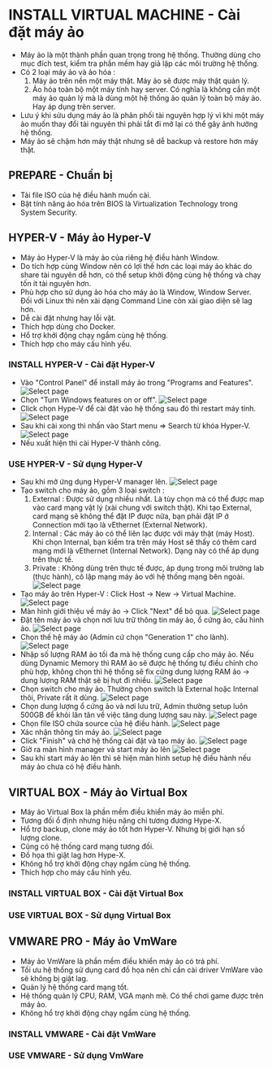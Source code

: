 # INSTALL VIRTUAL MACHINE - Cài đặt máy ảo
- Máy ảo là một thành phần quan trọng trong hệ thống. Thường dùng cho mục đích test, kiểm tra phần mềm hay giả lập các môi trường hệ thống.
- Có 2 loại máy ảo và ảo hóa :
    1. Máy ảo trên nền một máy thật. Máy ảo sẽ được máy thật quản lý.
    2. Ảo hóa toàn bộ một máy tính hay server. Có nghĩa là không cần một máy ảo quản lý mà là dùng một hệ thống ảo quản lý toàn bộ máy ảo. Hay áp dụng trên server.
- Lưu ý khi sửu dụng máy ảo là phân phối tài nguyên hợp lý vì khi một máy ảo muốn thay đổi tài nguyên thì phải tắt đi mở lại có thể gây ảnh hưởng hệ thống.
- Máy ảo sẽ chậm hơn máy thật nhưng sẽ dễ backup và restore hơn máy thật.

## PREPARE - Chuẩn bị
- Tải file ISO của hệ điều hành muốn cài.
- Bật tính năng ảo hóa trên BIOS là Virtualization Technology trong System Security.

## HYPER-V - Máy ảo Hyper-V
- Máy ảo Hyper-V là máy ảo của riêng hệ điều hành Window.
- Do tích hợp cùng Window nên có lợi thế hơn các loại máy ảo khác do share tài nguyên dễ hơn, có thể setup khởi động cùng hệ thống và chạy tốn ít tài nguyên hơn.
- Phù hợp cho sử dụng ảo hóa cho máy ảo là Window, Window Server. Đối với Linux thì nên xài dạng Command Line còn xài giao diện sẽ lag hơn.
- Dễ cài đặt nhưng hay lỗi vặt.
- Thích hợp dùng cho Docker.
- Hổ trợ khởi động chạy ngầm cùng hệ thống.
- Thích hợp cho máy cấu hình yếu.

### INSTALL HYPER-V - Cài đặt Hyper-V
- Vào "Control Panel" để install máy ảo trong "Programs and Features".
![Select page](https://github.com/phucnh1993/training/blob/master/vi/software/install-virtual-machine/image/control-panel.jpg?raw=true)
- Chọn "Turn Windows features on or off".
![Select page](https://github.com/phucnh1993/training/blob/master/vi/software/install-virtual-machine/image/programs-and-features.jpg?raw=true)
- Click chọn Hype-V để cài đặt vào hệ thống sau đó thì restart máy tính.
![Select page](https://github.com/phucnh1993/training/blob/master/vi/software/install-virtual-machine/image/install-hyper-v.jpg?raw=true)
- Sau khi cài xong thì nhấn vào Start menu => Search từ khóa Hyper-V.
![Select page](https://github.com/phucnh1993/training/blob/master/vi/software/install-virtual-machine/image/hyper-v-manager.jpg?raw=true)
- Nếu xuất hiện thì cài Hyper-V thành công.

### USE HYPER-V - Sử dụng Hyper-V
- Sau khi mở ứng dụng Hyper-V manager lên.
![Select page](https://github.com/phucnh1993/training/blob/master/vi/software/install-virtual-machine/image/hyper-v-switch.jpg?raw=true)
- Tạo switch cho máy ảo, gồm 3 loại switch :
    1. External : Được sử dụng nhiều nhất. Là tùy chọn mà có thể được map vào card mạng vật lý (xài chung với switch thật). Khi tạo External, card mạng sẽ không thể đặt IP được nữa, bạn phải đặt IP ở Connection mới tạo là vEthernet (External Network).
    2. Internal : Các máy ảo có thể liên lạc được với máy thật (máy Host). Khi chọn Internal, bạn kiểm tra trên máy Host sẽ thấy có thêm card mạng mới là vEthernet (Internal Network). Dạng này có thể áp dụng trên thực tế.
    3. Private : Không dùng trên thực tế được, áp dụng trong môi trường lab (thực hành), cô lập mạng máy ảo với hệ thống mạng bên ngoài.
![Select page](https://github.com/phucnh1993/training/blob/master/vi/software/install-virtual-machine/image/hyper-v-switch-select.jpg?raw=true)
- Tạo máy ảo trên Hyper-V : Click Host -> New -> Virtual Machine.
![Select page](https://github.com/phucnh1993/training/blob/master/vi/software/install-virtual-machine/image/hyper-v-create-machine-1.jpg?raw=true)
- Màn hình giới thiệu về máy ảo -> Click "Next" để bỏ qua.
![Select page](https://github.com/phucnh1993/training/blob/master/vi/software/install-virtual-machine/image/hyper-v-create-machine-2.jpg?raw=true)
- Đặt tên máy ảo và chọn nơi lưu trữ thông tin máy ảo, ổ cứng ảo, cấu hình ảo.
![Select page](https://github.com/phucnh1993/training/blob/master/vi/software/install-virtual-machine/image/hyper-v-create-machine-3.jpg?raw=true)
- Chọn thế hệ máy ảo (Admin cứ chọn "Generation 1" cho lành).
![Select page](https://github.com/phucnh1993/training/blob/master/vi/software/install-virtual-machine/image/hyper-v-create-machine-4.jpg?raw=true)
- Nhập số lượng RAM ảo tối đa mà hệ thống cung cấp cho máy ảo. Nếu dùng Dynamic Memory thì RAM ảo sẽ được hệ thống tự điều chỉnh cho phù hợp, không chọn thì hệ thống sẽ fix cứng dung lượng RAM ảo -> dung lượng RAM thật sẽ bị hụt đi nhiều.
![Select page](https://github.com/phucnh1993/training/blob/master/vi/software/install-virtual-machine/image/hyper-v-create-machine-5.jpg?raw=true)
- Chọn switch cho máy ảo. Thường chọn switch là External hoặc Internal thôi, Private rất ít dùng.
![Select page](https://github.com/phucnh1993/training/blob/master/vi/software/install-virtual-machine/image/hyper-v-create-machine-6.jpg?raw=true)
- Chọn dung lượng ổ cứng ảo và nơi lưu trữ, Admin thường setup luôn 500GB để khỏi lăn tăn về việc tăng dung lượng sau này.
![Select page](https://github.com/phucnh1993/training/blob/master/vi/software/install-virtual-machine/image/hyper-v-create-machine-7.jpg?raw=true)
- Chọn file ISO chứa source của hệ điều hành.
![Select page](https://github.com/phucnh1993/training/blob/master/vi/software/install-virtual-machine/image/hyper-v-create-machine-8.jpg?raw=true)
- Xác nhận thông tin máy ảo.
![Select page](https://github.com/phucnh1993/training/blob/master/vi/software/install-virtual-machine/image/hyper-v-create-machine-9.jpg?raw=true)
- Click "Finish" và chờ hệ thống cài đặt và tạo máy ảo.
![Select page](https://github.com/phucnh1993/training/blob/master/vi/software/install-virtual-machine/image/hyper-v-create-machine-10.jpg?raw=true)
- Giờ ra màn hình manager và start máy ảo lên
![Select page](https://github.com/phucnh1993/training/blob/master/vi/software/install-virtual-machine/image/hyper-v-create-machine-11.jpg?raw=true)
- Sau khi start máy ảo lên thì sẽ hiện màn hình setup hệ điều hành nếu máy ảo chưa có hệ điều hành.

## VIRTUAL BOX - Máy ảo Virtual Box
- Máy ảo Virtual Box là phần mềm điều khiển máy ảo miễn phí.
- Tương đối ổ định nhưng hiệu năng chỉ tương đương Hype-X.
- Hổ trợ backup, clone máy ảo tốt hơn Hyper-V. Nhưng bị giới hạn số lượng clone.
- Cũng có hệ thống card mạng tương đối.
- Đồ họa thì giật lag hơn Hype-X.
- Không hổ trợ khởi động chạy ngầm cùng hệ thống.
- Thích hợp cho máy cấu hình yếu.

### INSTALL VIRTUAL BOX - Cài đặt Virtual Box

### USE VIRTUAL BOX - Sử dụng Virtual Box

## VMWARE PRO - Máy ảo VmWare
- Máy ảo VmWare là phần mềm điều khiển máy ảo có trả phí.
- Tối ưu hệ thống sử dụng card đồ họa nên chỉ cần cài driver VmWare vào sẽ không bị giật lag.
- Quản lý hệ thống card mạng tốt.
- Hệ thống quản lý CPU, RAM, VGA mạnh mẽ. Có thể chơi game được trên máy ảo.
- Không hổ trợ khởi động chạy ngầm cùng hệ thống.

### INSTALL VMWARE - Cài đặt VmWare

### USE VMWARE - Sử dụng VmWare